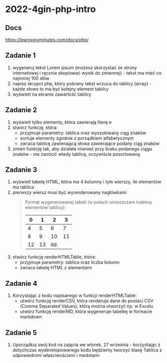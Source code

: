 # 2022-4gin-php-intro

## Docs

https://learnxinyminutes.com/docs/php/

## Zadanie 1

1. wygeneruj tekst Lorem ipsum (możesz skorzystać ze strony internetowej i ręcznie skopiować wynik do zmiennej) - tekst ma mieć co najmniej 100 słów
1. napisz skrypct php, który pobrany tekst wrzuca do tablicy (array) - każde słowo to ma być kolejny element tablicy
1. wyświetl na ekranie zawartość tablicy


## Zadanie 2

1. wyświetl tylko elementy, która zawierają literę e
1. stwórz funkcję, która: 
    - przyjmuje parametry: tablica oraz wyszukiwany ciąg znaków
    - sortuje elementy zgodnie z porządkiem alfabetycznym
    - zwraca tablicę zawierającą słowa zawierające podany ciąg znaków
1. zmień funkcję tak, aby działała również przy braku podanego ciągu znaków - ma zwrócić wtedy tablicę, oczywiście posortowaną

## Zadanie 3

1. wyświetl tabelę HTML, która ma 4 kolumny i tyle wierszy, ile elementów ma tablica
1. pierwszy wiersz musi być wyrenderowany nagłówkami
    >Format wygenerowanej tabeli (w polach umieszczam indeksy elementów tablicy):
    >
    >| 0 | 1 | 2 | 3 |
    >|---|---|---|----|
    >| 4 | 5 | 6 | 7 |
    >| 8 | 9 | 10 | 11 |
    >| 12 | 13 | itd. |  |
1. stwórz funkcję renderHTMLTable, która:
    - przyjmuje parametry: tablica oraz liczba kolumn
    - zwraca tabelę HTML z elementami

## Zadanie 4

1. Korzystając z kodu napisanego w funkcji renderHTMLTable:
    - utwórz funkcję renderCSV, która renderuje dane do postaci CSV (Comma Separated Values), którą można otworzyć np. w Excelu
    - utwórz funkcję renderMD, która wygeneruje tabelkę w formacie markdown
    
## Zadanie 5

1. Uporządkuj swój kod na zajęcia we wtorek, 27 września - korzystając z dotychczas wydevelopowanego kodu będziemy tworzyć klasę Tablica z odpowiednimi właściwościami i medotami
